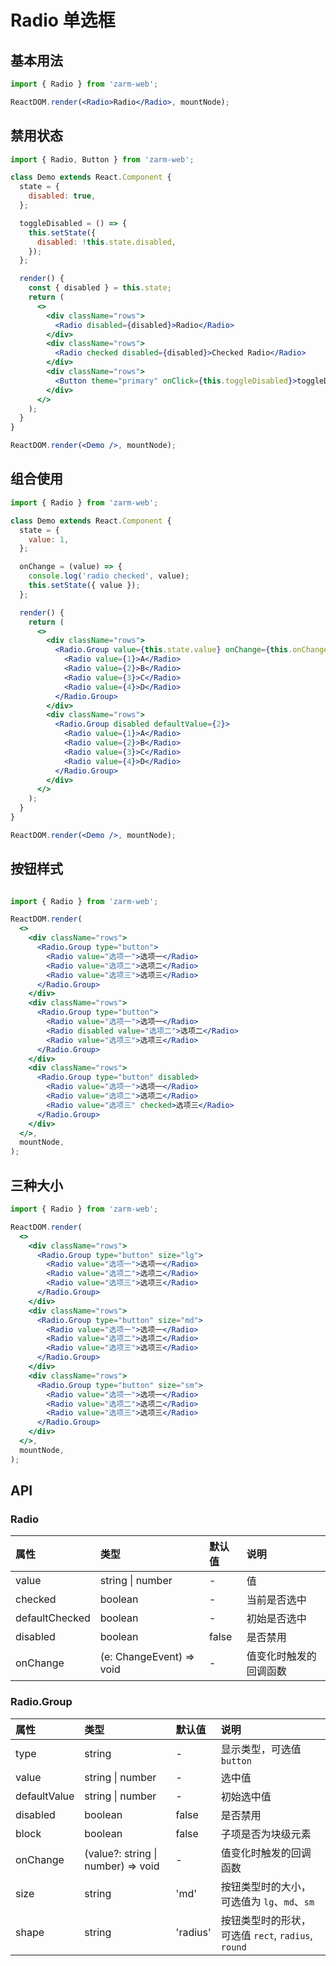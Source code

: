 # Radio 单选框


## 基本用法
```jsx
import { Radio } from 'zarm-web';

ReactDOM.render(<Radio>Radio</Radio>, mountNode);
```



## 禁用状态
```jsx
import { Radio, Button } from 'zarm-web';

class Demo extends React.Component {
  state = {
    disabled: true,
  };

  toggleDisabled = () => {
    this.setState({
      disabled: !this.state.disabled,
    });
  };

  render() {
    const { disabled } = this.state;
    return (
      <>
        <div className="rows">
          <Radio disabled={disabled}>Radio</Radio>
        </div>
        <div className="rows">
          <Radio checked disabled={disabled}>Checked Radio</Radio>
        </div>
        <div className="rows">
          <Button theme="primary" onClick={this.toggleDisabled}>toggleDisabled</Button>
        </div>
      </>
    );
  }
}

ReactDOM.render(<Demo />, mountNode);
```



## 组合使用
```jsx
import { Radio } from 'zarm-web';

class Demo extends React.Component {
  state = {
    value: 1,
  };

  onChange = (value) => {
    console.log('radio checked', value);
    this.setState({ value });
  };

  render() {
    return (
      <>
        <div className="rows">
          <Radio.Group value={this.state.value} onChange={this.onChange}>
            <Radio value={1}>A</Radio>
            <Radio value={2}>B</Radio>
            <Radio value={3}>C</Radio>
            <Radio value={4}>D</Radio>
          </Radio.Group>
        </div>
        <div className="rows">
          <Radio.Group disabled defaultValue={2}>
            <Radio value={1}>A</Radio>
            <Radio value={2}>B</Radio>
            <Radio value={3}>C</Radio>
            <Radio value={4}>D</Radio>
          </Radio.Group>
        </div>
      </>
    );
  }
}

ReactDOM.render(<Demo />, mountNode);
```



## 按钮样式
```jsx

import { Radio } from 'zarm-web';

ReactDOM.render(
  <>
    <div className="rows">
      <Radio.Group type="button">
        <Radio value="选项一">选项一</Radio>
        <Radio value="选项二">选项二</Radio>
        <Radio value="选项三">选项三</Radio>
      </Radio.Group>
    </div>
    <div className="rows">
      <Radio.Group type="button">
        <Radio value="选项一">选项一</Radio>
        <Radio disabled value="选项二">选项二</Radio>
        <Radio value="选项三">选项三</Radio>
      </Radio.Group>
    </div>
    <div className="rows">
      <Radio.Group type="button" disabled>
        <Radio value="选项一">选项一</Radio>
        <Radio value="选项二">选项二</Radio>
        <Radio value="选项三" checked>选项三</Radio>
      </Radio.Group>
    </div>
  </>,
  mountNode,
);
```



## 三种大小

```jsx
import { Radio } from 'zarm-web';

ReactDOM.render(
  <>
    <div className="rows">
      <Radio.Group type="button" size="lg">
        <Radio value="选项一">选项一</Radio>
        <Radio value="选项二">选项二</Radio>
        <Radio value="选项三">选项三</Radio>
      </Radio.Group>
    </div>
    <div className="rows">
      <Radio.Group type="button" size="md">
        <Radio value="选项一">选项一</Radio>
        <Radio value="选项二">选项二</Radio>
        <Radio value="选项三">选项三</Radio>
      </Radio.Group>
    </div>
    <div className="rows">
      <Radio.Group type="button" size="sm">
        <Radio value="选项一">选项一</Radio>
        <Radio value="选项二">选项二</Radio>
        <Radio value="选项三">选项三</Radio>
      </Radio.Group>
    </div>
  </>,
  mountNode,
);
```



## API

<h3>Radio</h3>

| 属性 | 类型 | 默认值 | 说明 |
| :--- | :--- | :--- | :--- |
| value | string \| number | - | 值 |
| checked | boolean | - | 当前是否选中 |
| defaultChecked | boolean | - | 初始是否选中 |
| disabled | boolean | false | 是否禁用 |
| onChange | (e: ChangeEvent<HTMLInputElement>) => void | - | 值变化时触发的回调函数 |

<h3>Radio.Group</h3>

| 属性 | 类型 | 默认值 | 说明 |
| :--- | :--- | :--- | :--- |
| type | string | - | 显示类型，可选值 `button` |
| value | string \| number | - | 选中值 |
| defaultValue | string \| number | - | 初始选中值 |
| disabled | boolean | false | 是否禁用 |
| block | boolean | false | 子项是否为块级元素 |
| onChange | (value?: string \| number) => void | - | 值变化时触发的回调函数 |
| size | string | 'md' | 按钮类型时的大小，可选值为 `lg`、`md`、`sm` |
| shape | string | 'radius' | 按钮类型时的形状，可选值 `rect`, `radius`, `round` | 
